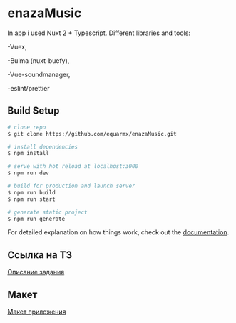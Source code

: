 # enazaMusic

In app i used Nuxt 2 + Typescript. Different libraries and tools:

-Vuex,

-Bulma (nuxt-buefy),

-Vue-soundmanager,

-eslint/prettier

## Build Setup

```bash
# clone repo
$ git clone https://github.com/equarmx/enazaMusic.git

# install dependencies
$ npm install

# serve with hot reload at localhost:3000
$ npm run dev

# build for production and launch server
$ npm run build
$ npm run start

# generate static project
$ npm run generate
```

For detailed explanation on how things work, check out the [documentation](https://nuxtjs.org).

## Ссылка на ТЗ

[Описание задания](https://docs.google.com/document/d/1Xvn8Y-l5u0UbMGHCsbS6CxpuRFxl2Dx7mELHoSQ5LPg/edit#heading=h.q923bt4th0jz)

## Макет

[Макет приложения](https://www.figma.com/file/dpVVhKkIFbxILOSkXmxDGz/Enaza-Music---Test-Task-for-Frontend-Developers-(EM-4912)?node-id=2%3A17146)
